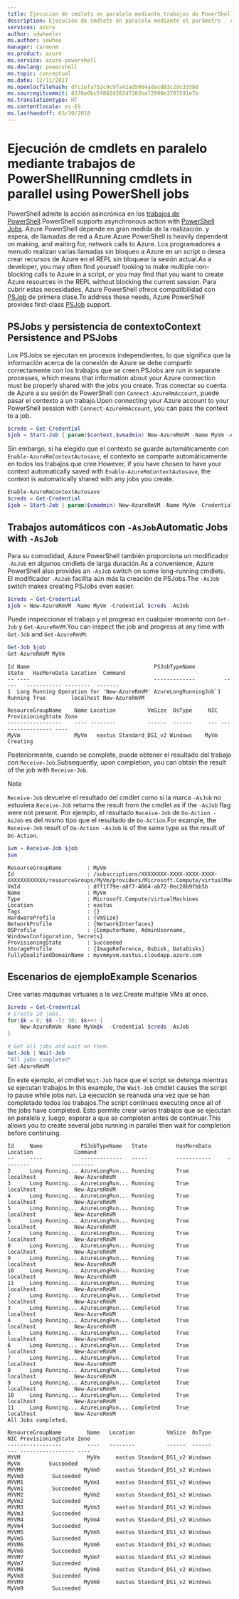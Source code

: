 ```yaml
---
title: Ejecución de cmdlets en paralelo mediante trabajos de PowerShell
description: Ejecución de cmdlets en paralelo mediante el parámetro - AsJob.
services: azure
author: sdwheeler
ms.author: sewhee
manager: carmonm
ms.product: azure
ms.service: azure-powershell
ms.devlang: powershell
ms.topic: conceptual
ms.date: 12/11/2017
ms.openlocfilehash: dfc1efa752c9c9fa42ad5904adacd83c2dc333b8
ms.sourcegitcommit: 8376e0bc5f862d382d7283ba72990e3707591e7b
ms.translationtype: HT
ms.contentlocale: es-ES
ms.lasthandoff: 03/30/2018
---
```

# <a name="running-cmdlets-in-parallel-using-powershell-jobs"></a><span data-ttu-id="733b7-103">Ejecución de cmdlets en paralelo mediante trabajos de PowerShell</span><span class="sxs-lookup"><span data-stu-id="733b7-103">Running cmdlets in parallel using PowerShell jobs</span></span>

<span data-ttu-id="733b7-104">PowerShell admite la acción asincrónica en los [trabajos de PowerShell](/powershell/module/microsoft.powershell.core/about/about_jobs).</span><span class="sxs-lookup"><span data-stu-id="733b7-104">PowerShell supports asynchronous action with [PowerShell Jobs](/powershell/module/microsoft.powershell.core/about/about_jobs).</span></span>
<span data-ttu-id="733b7-105">Azure PowerShell depende en gran medida de la realización. y espera, de llamadas de red a Azure.</span><span class="sxs-lookup"><span data-stu-id="733b7-105">Azure PowerShell is heavily dependent on making, and waiting for, network calls to Azure.</span></span> <span data-ttu-id="733b7-106">Los programadores a menudo realizan varias llamadas sin bloqueo a Azure en un script o desea crear recursos de Azure en el REPL sin bloquear la sesión actual.</span><span class="sxs-lookup"><span data-stu-id="733b7-106">As a developer, you may often find yourself looking to make multiple non-blocking calls to Azure in a script, or you may find that you want to create Azure resources in the REPL without blocking the current session.</span></span> <span data-ttu-id="733b7-107">Para cubrir estas necesidades, Azure PowerShell ofrece compatibilidad con [PSJob](/powershell/module/microsoft.powershell.core/about/about_jobs) de primera clase.</span><span class="sxs-lookup"><span data-stu-id="733b7-107">To address these needs, Azure PowerShell provides first-class [PSJob](/powershell/module/microsoft.powershell.core/about/about_jobs) support.</span></span>

## <a name="context-persistence-and-psjobs"></a><span data-ttu-id="733b7-108">PSJobs y persistencia de contexto</span><span class="sxs-lookup"><span data-stu-id="733b7-108">Context Persistence and PSJobs</span></span>

<span data-ttu-id="733b7-109">Los PSJobs se ejecutan en procesos independientes, lo que significa que la información acerca de la conexión de Azure se debe compartir correctamente con los trabajos que se creen.</span><span class="sxs-lookup"><span data-stu-id="733b7-109">PSJobs are run in separate processes, which means that information about your Azure connection must be properly shared with the jobs you create.</span></span> <span data-ttu-id="733b7-110">Tras conectar su cuenta de Azure a su sesión de PowerShell con `Connect-AzureRmAccount`, puede pasar el contexto a un trabajo.</span><span class="sxs-lookup"><span data-stu-id="733b7-110">Upon connecting your Azure account to your PowerShell session with `Connect-AzureRmAccount`, you can pass the context to a job.</span></span>

```powershell
$creds = Get-Credential
$job = Start-Job { param($context,$vmadmin) New-AzureRmVM -Name MyVm -AzureRmContext $context -Credential $vmadmin} -Arguments (Get-AzureRmContext),$creds
```

<span data-ttu-id="733b7-111">Sin embargo, si ha elegido que el contexto se guarde automáticamente con `Enable-AzureRmContextAutosave`, el contexto se comparte automáticamente en todos los trabajos que cree.</span><span class="sxs-lookup"><span data-stu-id="733b7-111">However, if you have chosen to have your context automatically saved with `Enable-AzureRmContextAutosave`, the context is automatically shared with any jobs you create.</span></span>

```powershell
Enable-AzureRmContextAutosave
$creds = Get-Credential
$job = Start-Job { param($vmadmin) New-AzureRmVM -Name MyVm -Credential $vmadmin} -Arguments $creds
```

## <a name="automatic-jobs-with--asjob"></a><span data-ttu-id="733b7-112">Trabajos automáticos con `-AsJob`</span><span class="sxs-lookup"><span data-stu-id="733b7-112">Automatic Jobs with `-AsJob`</span></span>

<span data-ttu-id="733b7-113">Para su comodidad, Azure PowerShell también proporciona un modificador `-AsJob` en algunos cmdlets de larga duración.</span><span class="sxs-lookup"><span data-stu-id="733b7-113">As a convenience, Azure PowerShell also provides an `-AsJob` switch on some long-running cmdlets.</span></span>
<span data-ttu-id="733b7-114">El modificador `-AsJob` facilita aún más la creación de PSJobs.</span><span class="sxs-lookup"><span data-stu-id="733b7-114">The `-AsJob` switch makes creating PSJobs even easier.</span></span>

```powershell
$creds = Get-Credential
$job = New-AzureRmVM -Name MyVm -Credential $creds -AsJob
```

<span data-ttu-id="733b7-115">Puede inspeccionar el trabajo y el progreso en cualquier momento con `Get-Job` y `Get-AzureRmVM`.</span><span class="sxs-lookup"><span data-stu-id="733b7-115">You can inspect the job and progress at any time with `Get-Job` and `Get-AzureRmVM`.</span></span>

```powershell
Get-Job $job
Get-AzureRmVM MyVm
```

```Output
Id Name                                       PSJobTypeName         State   HasMoreData Location  Command
-- ----                                       -------------         -----   ----------- --------  -------
1  Long Running Operation for 'New-AzureRmVM' AzureLongRunningJob`1 Running True        localhost New-AzureRmVM

ResourceGroupName    Name Location          VmSize  OsType     NIC ProvisioningState Zone
-----------------    ---- --------          ------  ------     --- ----------------- ----
MyVm                 MyVm   eastus Standard_DS1_v2 Windows    MyVm          Creating
```

<span data-ttu-id="733b7-116">Posteriormente, cuando se complete, puede obtener el resultado del trabajo con `Receive-Job`.</span><span class="sxs-lookup"><span data-stu-id="733b7-116">Subsequently, upon completion, you can obtain the result of the job with `Receive-Job`.</span></span>

> [!NOTE]
> <span data-ttu-id="733b7-117">`Receive-Job` devuelve el resultado del cmdlet como si la marca `-AsJob` no estuviera.</span><span class="sxs-lookup"><span data-stu-id="733b7-117">`Receive-Job` returns the result from the cmdlet as if the `-AsJob` flag were not present.</span></span>
> <span data-ttu-id="733b7-118">Por ejemplo, el resultado `Receive-Job` de `Do-Action -AsJob` es del mismo tipo que el resultado de `Do-Action`.</span><span class="sxs-lookup"><span data-stu-id="733b7-118">For example, the `Receive-Job` result of `Do-Action -AsJob` is of the same type as the result of `Do-Action`.</span></span>

```powershell
$vm = Receive-Job $job
$vm
```

```Output
ResourceGroupName        : MyVm
Id                       : /subscriptions/XXXXXXXX-XXXX-XXXX-XXXX-XXXXXXXXXXXX/resourceGroups/MyVm/providers/Microsoft.Compute/virtualMachines/MyVm
VmId                     : dff1f79e-a8f7-4664-ab72-0ec28b9fbb5b
Name                     : MyVm
Type                     : Microsoft.Compute/virtualMachines
Location                 : eastus
Tags                     : {}
HardwareProfile          : {VmSize}
NetworkProfile           : {NetworkInterfaces}
OSProfile                : {ComputerName, AdminUsername, WindowsConfiguration, Secrets}
ProvisioningState        : Succeeded
StorageProfile           : {ImageReference, OsDisk, DataDisks}
FullyQualifiedDomainName : myvmmyvm.eastus.cloudapp.azure.com
```

## <a name="example-scenarios"></a><span data-ttu-id="733b7-119">Escenarios de ejemplo</span><span class="sxs-lookup"><span data-stu-id="733b7-119">Example Scenarios</span></span>

<span data-ttu-id="733b7-120">Cree varias máquinas virtuales a la vez.</span><span class="sxs-lookup"><span data-stu-id="733b7-120">Create multiple VMs at once.</span></span>

```powershell
$creds = Get-Credential
# Create 10 jobs.
for($k = 0; $k -lt 10; $k++) {
    New-AzureRmVm -Name MyVm$k  -Credential $creds -AsJob
}

# Get all jobs and wait on them.
Get-Job | Wait-Job
"All jobs completed"
Get-AzureRmVM
```

<span data-ttu-id="733b7-121">En este ejemplo, el cmdlet `Wait-Job` hace que el script se detenga mientras se ejecutan trabajos.</span><span class="sxs-lookup"><span data-stu-id="733b7-121">In this example, the `Wait-Job` cmdlet causes the script to pause while jobs run.</span></span> <span data-ttu-id="733b7-122">La ejecución se reanuda una vez que se han completado todos los trabajos.</span><span class="sxs-lookup"><span data-stu-id="733b7-122">The script continues executing once all of the jobs have completed.</span></span> <span data-ttu-id="733b7-123">Esto permite crear varios trabajos que se ejecutan en paralelo y, luego, esperar a que se completen antes de continuar.</span><span class="sxs-lookup"><span data-stu-id="733b7-123">This allows you to create several jobs running in parallel then wait for completion before continuing.</span></span>

```Output
Id     Name            PSJobTypeName   State         HasMoreData     Location             Command
--     ----            -------------   -----         -----------     --------             -------
2      Long Running... AzureLongRun... Running       True            localhost            New-AzureRmVM
3      Long Running... AzureLongRun... Running       True            localhost            New-AzureRmVM
4      Long Running... AzureLongRun... Running       True            localhost            New-AzureRmVM
5      Long Running... AzureLongRun... Running       True            localhost            New-AzureRmVM
6      Long Running... AzureLongRun... Running       True            localhost            New-AzureRmVM
7      Long Running... AzureLongRun... Running       True            localhost            New-AzureRmVM
8      Long Running... AzureLongRun... Running       True            localhost            New-AzureRmVM
9      Long Running... AzureLongRun... Running       True            localhost            New-AzureRmVM
10     Long Running... AzureLongRun... Running       True            localhost            New-AzureRmVM
11     Long Running... AzureLongRun... Running       True            localhost            New-AzureRmVM
2      Long Running... AzureLongRun... Completed     True            localhost            New-AzureRmVM
3      Long Running... AzureLongRun... Completed     True            localhost            New-AzureRmVM
4      Long Running... AzureLongRun... Completed     True            localhost            New-AzureRmVM
5      Long Running... AzureLongRun... Completed     True            localhost            New-AzureRmVM
6      Long Running... AzureLongRun... Completed     True            localhost            New-AzureRmVM
7      Long Running... AzureLongRun... Completed     True            localhost            New-AzureRmVM
8      Long Running... AzureLongRun... Completed     True            localhost            New-AzureRmVM
9      Long Running... AzureLongRun... Completed     True            localhost            New-AzureRmVM
10     Long Running... AzureLongRun... Completed     True            localhost            New-AzureRmVM
11     Long Running... AzureLongRun... Completed     True            localhost            New-AzureRmVM
All Jobs completed.

ResourceGroupName        Name   Location          VmSize  OsType           NIC ProvisioningState Zone
-----------------        ----   --------          ------  ------           --- ----------------- ----
MYVM                     MyVm     eastus Standard_DS1_v2 Windows          MyVm         Succeeded
MYVM0                   MyVm0     eastus Standard_DS1_v2 Windows         MyVm0         Succeeded
MYVM1                   MyVm1     eastus Standard_DS1_v2 Windows         MyVm1         Succeeded
MYVM2                   MyVm2     eastus Standard_DS1_v2 Windows         MyVm2         Succeeded
MYVM3                   MyVm3     eastus Standard_DS1_v2 Windows         MyVm3         Succeeded
MYVM4                   MyVm4     eastus Standard_DS1_v2 Windows         MyVm4         Succeeded
MYVM5                   MyVm5     eastus Standard_DS1_v2 Windows         MyVm5         Succeeded
MYVM6                   MyVm6     eastus Standard_DS1_v2 Windows         MyVm6         Succeeded
MYVM7                   MyVm7     eastus Standard_DS1_v2 Windows         MyVm7         Succeeded
MYVM8                   MyVm8     eastus Standard_DS1_v2 Windows         MyVm8         Succeeded
MYVM9                   MyVm9     eastus Standard_DS1_v2 Windows         MyVm9         Succeeded
```

